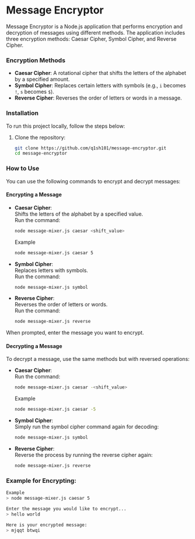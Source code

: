 # Message Encryptor

Message Encryptor is a Node.js application that performs encryption and decryption of messages using different methods. The application includes three encryption methods: Caesar Cipher, Symbol Cipher, and Reverse Cipher.

### Encryption Methods

- **Caesar Cipher**: A rotational cipher that shifts the letters of the alphabet by a specified amount.
- **Symbol Cipher**: Replaces certain letters with symbols (e.g., `i` becomes `!`, `s` becomes `$`).
- **Reverse Cipher**: Reverses the order of letters or words in a message.

### Installation

To run this project locally, follow the steps below:

1. Clone the repository:
    ```bash
    git clone https://github.com/q1sh101/message-encryptor.git
    cd message-encryptor
    ```

### How to Use

You can use the following commands to encrypt and decrypt messages:

#### Encrypting a Message

- **Caesar Cipher**:  
    Shifts the letters of the alphabet by a specified value.  
    Run the command:
    ```bash
    node message-mixer.js caesar <shift_value>
    ```
    Example
    ```bash
    node message-mixer.js caesar 5
    ```

- **Symbol Cipher**:  
    Replaces letters with symbols.  
    Run the command:
    ```bash
    node message-mixer.js symbol
    ```

- **Reverse Cipher**:  
    Reverses the order of letters or words.  
    Run the command:
    ```bash
    node message-mixer.js reverse
    ```

When prompted, enter the message you want to encrypt.

#### Decrypting a Message

To decrypt a message, use the same methods but with reversed operations:

- **Caesar Cipher**:  
    Run the command:
    ```bash
    node message-mixer.js caesar -<shift_value>
    ```
    Example
    ```bash
    node message-mixer.js caesar -5
    ```

- **Symbol Cipher**:  
    Simply run the symbol cipher command again for decoding:
    ```bash
    node message-mixer.js symbol
    ```

- **Reverse Cipher**:  
    Reverse the process by running the reverse cipher again:
    ```bash
    node message-mixer.js reverse
    ```

### Example for Encrypting:
```bash
Example
> node message-mixer.js caesar 5

Enter the message you would like to encrypt...
> hello world

Here is your encrypted message:
> mjqqt btwqi

